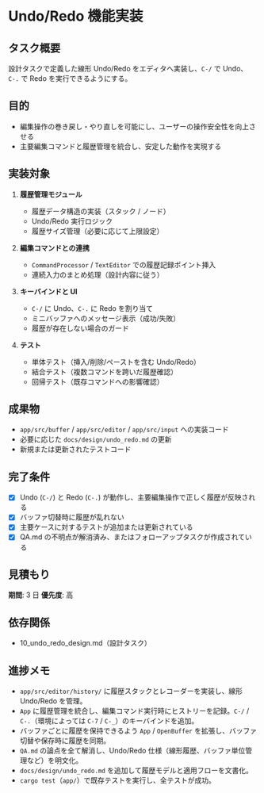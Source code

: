 # Undo/Redo 機能実装

## タスク概要
設計タスクで定義した線形 Undo/Redo をエディタへ実装し、`C-/` で Undo、`C-.` で Redo を実行できるようにする。

## 目的
- 編集操作の巻き戻し・やり直しを可能にし、ユーザーの操作安全性を向上させる
- 主要編集コマンドと履歴管理を統合し、安定した動作を実現する

## 実装対象
1. **履歴管理モジュール**
   - 履歴データ構造の実装（スタック / ノード）
   - Undo/Redo 実行ロジック
   - 履歴サイズ管理（必要に応じて上限設定）

2. **編集コマンドとの連携**
   - `CommandProcessor` / `TextEditor` での履歴記録ポイント挿入
   - 連続入力のまとめ処理（設計内容に従う）

3. **キーバインドと UI**
   - `C-/` に Undo、`C-.` に Redo を割り当て
   - ミニバッファへのメッセージ表示（成功/失敗）
   - 履歴が存在しない場合のガード

4. **テスト**
   - 単体テスト（挿入/削除/ペーストを含む Undo/Redo）
   - 結合テスト（複数コマンドを跨いだ履歴確認）
   - 回帰テスト（既存コマンドへの影響確認）

## 成果物
- `app/src/buffer` / `app/src/editor` / `app/src/input` への実装コード
- 必要に応じた `docs/design/undo_redo.md` の更新
- 新規または更新されたテストコード

## 完了条件
- [x] Undo (`C-/`) と Redo (`C-.`) が動作し、主要編集操作で正しく履歴が反映される
- [x] バッファ切替時に履歴が乱れない
- [x] 主要ケースに対するテストが追加または更新されている
- [x] QA.md の不明点が解消済み、またはフォローアップタスクが作成されている

## 見積もり
**期間**: 3 日
**優先度**: 高

## 依存関係
- 10_undo_redo_design.md（設計タスク）

## 進捗メモ
- `app/src/editor/history/` に履歴スタックとレコーダーを実装し、線形 Undo/Redo を管理。
- `App` に履歴管理を統合し、編集コマンド実行時にヒストリーを記録。`C-/` / `C-.`（環境によっては `C-7` / `C-_`）のキーバインドを追加。
- バッファごとに履歴を保持できるよう `App` / `OpenBuffer` を拡張し、バッファ切替や保存時に履歴を同期。
- `QA.md` の論点を全て解消し、Undo/Redo 仕様（線形履歴、バッファ単位管理など）を明文化。
- `docs/design/undo_redo.md` を追加して履歴モデルと適用フローを文書化。
- `cargo test`（`app/`）で既存テストを実行し、全テストが成功。
